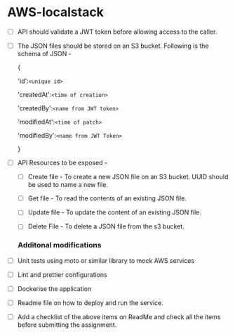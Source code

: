 # AWS-localstack


* [ ] API should validate a JWT token before allowing access to the caller.
* [ ] The JSON files should be stored on an S3 bucket. Following is the schema of JSON -

    {

    'id':`<unique id>`

    'createdAt':`<time of creation>`

    'createdBy':`<name from JWT token>`

    'modifiedAt':`<time of patch>`

    'modifiedBy':`<name from JWT Token>`

    }

* [ ] API Resources to be exposed -

  * [ ] Create file - To create a new JSON file on an S3  bucket. UUID should be used to name a new file.
  * [ ] Get file - To read the contents of an existing JSON file.
  * [ ] Update file - To update the content of an existing JSON file.
  * [ ] Delete File  - To delete a JSON file from the s3 bucket.


  ### **Additonal modifications**


* [ ] Unit tests using moto or similar library to mock AWS services
* [ ] Lint and prettier configurations
* [ ] Dockerise the application
* [ ] Readme file on how to deploy and run the service.
* [ ] Add a checklist of the above items on ReadMe and check all the items before submitting the assignment.
